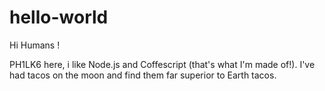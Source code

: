 # hello-world
  
Hi Humans !

PH1LK6 here, i like Node.js and Coffescript (that's what I'm made of!).
I've had tacos on the moon and find them far superior to Earth tacos.

